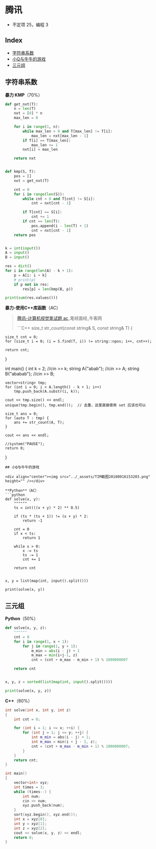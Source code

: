 # 腾讯

* 不定项 25，编程 3

## Index

* [字符串系数](bi-shi-teng-xun-180916.md#字符串系数)
* [小Q与牛牛的游戏](bi-shi-teng-xun-180916.md#小q与牛牛的游戏)
* [三元组](bi-shi-teng-xun-180916.md#三元组)

## 字符串系数

**暴力 KMP**（70%）

```python
def get_nxt(T):
    n = len(T)
    nxt = [0] * n
    max_len = 0

    for i in range(1, n):
        while max_len > 0 and T[max_len] != T[i]:
            max_len = nxt[max_len - 1]
        if T[i] == T[max_len]:
            max_len += 1
        nxt[i] = max_len

    return nxt


def kmp(S, T):
    pos = []
    nxt = get_nxt(T)

    cnt = 0
    for i in range(len(S)):
        while cnt > 0 and T[cnt] != S[i]:
            cnt = nxt[cnt - 1]

        if T[cnt] == S[i]:
            cnt += 1
        if cnt == len(T):
            pos.append(i - len(T) + 1)
            cnt = nxt[cnt - 1]
    return pos


k = int(input())
A = input()
B = input()

res = dict()
for i in range(len(A) - k + 1):
    p = A[i: i + k]
    # print(p)
    if p not in res:
        res[p] = len(kmp(B, p))

print(sum(res.values()))
```

**暴力-使用C++库函数**（AC）

> [腾讯-计算机视觉笔试题 ac](https://www.nowcoder.com/discuss/110869)_笔经面经_牛客网
>
> \`\`\`C++ size\_t str\_count\(const string& S, const string& T\) {

```text
size_t cnt = 0;
for (size_t i = 0; (i = S.find(T, i)) != string::npos; i++, cnt++);

return cnt;
```

}

int main\(\) { int k = 2; //cin &gt;&gt; k; string A{"abab"}; //cin &gt;&gt; A; string B{"ababab"}; //cin &gt;&gt; B;

```text
vector<string> tmp;
for (int i = 0; i < A.length() - k + 1; i++)
    tmp.push_back(A.substr(i, k));

cout << tmp.size() << endl;
unique(tmp.begin(), tmp.end());  // 去重，这里直接使用 set 应该也可以

size_t ans = 0;
for (auto T : tmp) {
    ans += str_count(A, T);
}

cout << ans << endl;

//system("PAUSE");
return 0;
```

}

```text
## 小Q与牛牛的游戏

<div align="center"><img src="../_assets/TIM截图20180916153203.png" height="" /></div>

**Python**（AC）
```python
def solve(x, y):
    """"""
    ts = int(((x + y) * 2) ** 0.5)

    if (ts * (ts + 1)) != (x + y) * 2:
        return -1

    cnt = 0
    if x < ts:
        return 1

    while x > 0:
        x -= ts
        ts -= 1
        cnt += 1

    return cnt


x, y = list(map(int, input().split()))

print(solve(x, y))
```

## 三元组

**Python**（50%）

```python
def solve(x, y, z):
    """"""
    cnt = 0
    for i in range(1, x + 1):
        for j in range(1, y + 1):
            m_min = abs(i - j) + 1
            m_max = min(i+j-1, z)
            cnt = (cnt + m_max - m_min + 1) % 1000000007

    return cnt


x, y, z = sorted(list(map(int, input().split())))

print(solve(x, y, z))
```

**C++**（60%）

```cpp
int solve(int x, int y, int z)
{
    int cnt = 0;

    for (int i = 1; i <= x; ++i) {
        for (int j = 1; j <= y; ++j) {
            int m_min = abs(i - j) + 1;
            int m_max = min(i + j - 1, z);
            cnt = (cnt + m_max - m_min + 1) % 1000000007;
        }
    }
    return cnt;
}

int main()
{
    vector<int> xyz;
    int times = 3;
    while (times--) {
        int num;
        cin >> num;
        xyz.push_back(num);
    }
    sort(xyz.begin(), xyz.end());
    int x = xyz[0];
    int y = xyz[1];
    int z = xyz[2];
    cout << solve(x, y, z) << endl;
    return 0;
}
```

